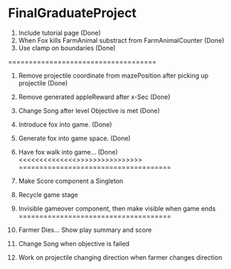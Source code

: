 # FinalGraduateProject

1. Include tutorial page (Done)
2. When Fox kills FarmAnimal substract from FarmAnimalCounter (Done)
3. Use clamp on boundaries (Done)

====================================
1. Remove projectile coordinate from mazePosition after picking up projectile (Done)
2. Remove generated appleReward after x-Sec (Done) 
3. Change Song after level Objective is met (Done)
4. Introduce fox into game. (Done)
5. Generate fox into game space. (Done)
6. Have fox walk into game... (Done) <<<<<<<<<<<<<<<Check the maze value of the y coordinate>>>>>>>>>>>>>>>>>
=====================================

1. Make Score component a Singleton
2. Recycle game stage
3. Invisible gameover component, then make visible when game ends
=====================================

1. Farmer Dies... Show play summary and score 
2. Change Song when objective is failed
3. Work on projectile changing direction when farmer changes direction

